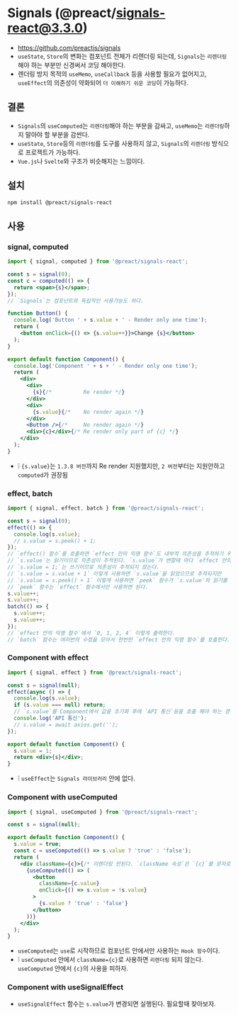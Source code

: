 # Signals (@preact/signals-react@3.3.0)
* https://github.com/preactjs/signals
* `useState`, `Store`의 변화는 컴포넌트 전체가 리렌더링 되는데, `Signals`는 `리렌더링`해야 하는 부분만 신경써서 코딩 해야한다.
* 렌더링 방지 목적의 `useMemo`, `useCallback` 등을 사용할 필요가 없어지고, `useEffect`의 의존성이 약화되어 `더 이해하기 쉬운 코딩`이 가능하다.

## 결론
* `Signals`의 `useComputed`는 `리렌더링`해야 하는 부분을 감싸고, `useMemo`는 `리렌더링`하지 말아야 할 부분을 감싼다.
* `useState`, `Store`등의 `리렌더링`를 도구를 사용하지 않고, `Signals`의 `리렌더링` 방식으로 프로젝트가 가능하다.
* `Vue.js`나 `Svelte`와 구조가 비슷해지는 느낌이다.

## 설치
```sh
npm install @preact/signals-react
```

## 사용
### signal, computed
```jsx
import { signal, computed } from '@preact/signals-react';

const s = signal(0);
const c = computed(() => {
  return <span>{s}</span>;
});
// `Signals`는 컴포넌트와 독립적인 사용가능도 하다.

function Button() {
  console.log('Button ' + s.value + ' - Render only one time');
  return (
    <button onClick={() => {s.value++}}>Change {s}</button>
  );
}

export default function Component() {
  console.log('Component ' + s + ' - Render only one time');
  return (
    <div>
      <div>
        {s}{/*          Re render */}
      </div>
      <div>
        {s.value}{/*    No render again */}
      </div>
      <Button />{/*     No render again */}
      <div>{c}</div>{/* Re render only part of {c} */}
    </div>
  );
}
```
* ❕ `{s.value}`는 `1.3.8 버전`까지 Re render 지원했지만, `2 버전`부터는 지원안하고 `computed`가 권장됨

### effect, batch
```jsx
import { signal, effect, batch } from '@preact/signals-react';

const s = signal(0);
effect(() => {
  console.log(s.value);
  // s.value = s.peek() + 1;
});
// `effect() 함수`를 호출하면 `effect 안의 익명 함수`도 내부적 의존성을 추적하기 위해 즉시 호출 시킨다.
// `s.value`는 읽기이므로 의존성이 추적된다. `s.value`가 변할때 마다 `effect 안의 익명 함수`가 다시 호출 된다.
// `s.value = 1;`는 쓰기이므로 의존성이 추적되지 않는다.
// `s.value = s.value + 1` 이렇게 사용하면 `s.value`을 읽었으므로 추적되지만
// `s.value = s.peek() + 1` 이렇게 사용하면 `peek` 함수가 `s.value`의 읽기를 회피할 수 있다.
// `peek` 함수는 `effect` 함수에서만 사용하면 된다.
s.value++;
s.value++;
batch(() => {
  s.value++;
  s.value++;
});
// `effect 안의 익명 함수`에서 `0, 1, 2, 4` 이렇게 출력한다.
// `batch` 함수는 여러번의 수정을 모아서 한번만 `effect 안의 익명 함수`를 호출한다.
```

### Component with effect
```jsx
import { signal, effect } from '@preact/signals-react';

const s = signal(null);
effect(async () => {
  console.log(s.value);
  if (s.value === null) return;
  // `s.value`를 Component에서 값을 초기화 후에 `API 통신`등을 호출 해야 하는 경우
  console.log('API 통신');
  // s.value = await axios.get('');
});

export default function Component() {
  s.value = 1;
  return <div>{s}</div>;
}
```
* ❕ `useEffect`는 `Signals 라이브러리` 안에 없다.

### Component with useComputed
```jsx
import { signal, useComputed } from '@preact/signals-react';

const s = signal(null);

export default function Component() {
  s.value = true;
  const c = useComputed(() => s.value ? 'true' : 'false');
  return (
    <div className={c}>{/* 리렌더링 안된다. `className 속성`은 `{c}`를 문자로만 받기때문에 추적할 수 없다. */}
      {useComputed(() => (
        <button
          className={c.value}
          onClick={() => s.value = !s.value}
        >
          {s.value ? 'true' : 'false'}
        </button>
      ))}
    </div>
  );
}
```
* `useComputed`는 `use`로 시작하므로 컴포넌트 안에서만 사용하는 `Hook 함수`이다.
* ❕ `useComputed` 안에서 `className={c}`로 사용하면 `리렌더링` 되지 않는다. `useComputed` 안에서 `{c}`의 사용을 피하자.

### Component with useSignalEffect
* `useSignalEffect` 함수는 `s.value`가 변경되면 실행된다. 필요할때 찾아보자.

<!--
```jsx
import { signal, useSignalEffect } from '@preact/signals-react';

const s = signal(0);

export default function Component() {
  useSignalEffect(() => {
    console.log(s.value);
    // s.value의 값이 변하면 실행됨
  });
  return (
    <button onClick={() => s.value += 1}>{s}</button>
  );
}
```
-->
